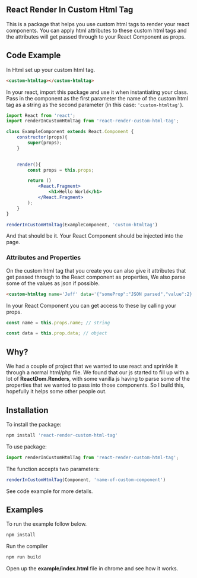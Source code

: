 ## React Render In Custom Html Tag

This is a package that helps you use custom html tags to render your react components. You can apply html attributes to these custom html tags and the attributes will get passed through to your React Component as props.


## Code Example

In Html set up your custom html tag.

```html
<custom-htmltag></custom-htmltag>
```

In your react, import this package and use it when instantiating your class. Pass in the component as the first parameter the name of the custom html tag as a string as the second parameter (in this case: `'custom-htmltag'`).

```jsx
import React from 'react';
import renderInCustomHtmlTag from 'react-render-custom-html-tag';

class ExampleComponent extends React.Component {
    constructor(props){
        super(props);
    }
    

    render(){
        const props = this.props;

        return ()
            <React.Fragment>
                <h1>Hello World</h1>
            </React.Fragment>
        );
    }
}

renderInCustomHtmlTag(ExampleComponent, 'custom-htmltag')
```

And that should be it. Your React Component should be injected into the page.

### Attributes and Properties

On the custom html tag that you create you can also give it attributes that get passed through to the React component as properties, We also parse some of the values as json if possible.

```html
<custom-htmltag name='Jeff' data='{"someProp":"JSON parsed","value":2}'></custom-htmltag>
```

In your React Component you can get access to these by calling your props.

```javascript
const name = this.props.name; // string
```

```javascript
const data = this.prop.data; // object
```


## Why?

We had a couple of project that we wanted to use react and sprinkle it through a normal html/php file. We found that our js started to fill up with a lot of **ReactDom.Renders**, with some vanilla js having to parse some of the properties that we wanted to pass into those components. So I build this, hopefully it helps some other people out.



## Installation

To install the package:

```bash
npm install 'react-render-custom-html-tag'
```

To use package:
```javascript
import renderInCustomHtmlTag from 'react-render-custom-html-tag';
```

The function accepts two parameters: 
```javascript 
renderInCustomHtmlTag(Component, 'name-of-custom-component')
```

See code example for more details.

## Examples

To run the example follow below.

```bash
npm install
```

Run the compiler

```bash
npm run build
```

Open up the **example/index.html** file in chrome and see how it works.
